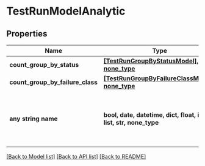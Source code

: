# TestRunModelAnalytic


## Properties
Name | Type | Description | Notes
------------ | ------------- | ------------- | -------------
**count_group_by_status** | [**[TestRunGroupByStatusModel], none_type**](TestRunGroupByStatusModel.md) |  | [optional] 
**count_group_by_failure_class** | [**[TestRunGroupByFailureClassModel], none_type**](TestRunGroupByFailureClassModel.md) |  | [optional] 
**any string name** | **bool, date, datetime, dict, float, int, list, str, none_type** | any string name can be used but the value must be the correct type | [optional]

[[Back to Model list]](../README.md#documentation-for-models) [[Back to API list]](../README.md#documentation-for-api-endpoints) [[Back to README]](../README.md)


